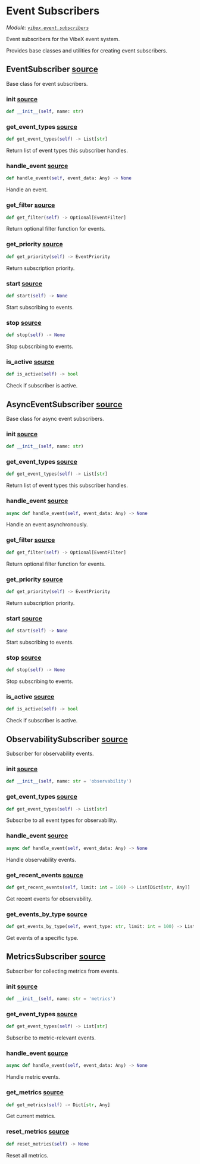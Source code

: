 # Event Subscribers

*Module: [`vibex.event.subscribers`](https://github.com/dustland/vibex/blob/main/src/vibex/event/subscribers.py)*

Event subscribers for the VibeX event system.

Provides base classes and utilities for creating event subscribers.

## EventSubscriber <a href="https://github.com/dustland/vibex/blob/main/src/vibex/event/subscribers.py#L18" class="source-link" title="View source code">source</a>

Base class for event subscribers.

### __init__ <a href="https://github.com/dustland/vibex/blob/main/src/vibex/event/subscribers.py#L21" class="source-link" title="View source code">source</a>

```python
def __init__(self, name: str)
```
### get_event_types <a href="https://github.com/dustland/vibex/blob/main/src/vibex/event/subscribers.py#L28" class="source-link" title="View source code">source</a>

```python
def get_event_types(self) -> List[str]
```

Return list of event types this subscriber handles.

### handle_event <a href="https://github.com/dustland/vibex/blob/main/src/vibex/event/subscribers.py#L33" class="source-link" title="View source code">source</a>

```python
def handle_event(self, event_data: Any) -> None
```

Handle an event.

### get_filter <a href="https://github.com/dustland/vibex/blob/main/src/vibex/event/subscribers.py#L37" class="source-link" title="View source code">source</a>

```python
def get_filter(self) -> Optional[EventFilter]
```

Return optional filter function for events.

### get_priority <a href="https://github.com/dustland/vibex/blob/main/src/vibex/event/subscribers.py#L41" class="source-link" title="View source code">source</a>

```python
def get_priority(self) -> EventPriority
```

Return subscription priority.

### start <a href="https://github.com/dustland/vibex/blob/main/src/vibex/event/subscribers.py#L45" class="source-link" title="View source code">source</a>

```python
def start(self) -> None
```

Start subscribing to events.

### stop <a href="https://github.com/dustland/vibex/blob/main/src/vibex/event/subscribers.py#L67" class="source-link" title="View source code">source</a>

```python
def stop(self) -> None
```

Stop subscribing to events.

### is_active <a href="https://github.com/dustland/vibex/blob/main/src/vibex/event/subscribers.py#L79" class="source-link" title="View source code">source</a>

```python
def is_active(self) -> bool
```

Check if subscriber is active.

## AsyncEventSubscriber <a href="https://github.com/dustland/vibex/blob/main/src/vibex/event/subscribers.py#L84" class="source-link" title="View source code">source</a>

Base class for async event subscribers.

### __init__ <a href="https://github.com/dustland/vibex/blob/main/src/vibex/event/subscribers.py#L87" class="source-link" title="View source code">source</a>

```python
def __init__(self, name: str)
```
### get_event_types <a href="https://github.com/dustland/vibex/blob/main/src/vibex/event/subscribers.py#L94" class="source-link" title="View source code">source</a>

```python
def get_event_types(self) -> List[str]
```

Return list of event types this subscriber handles.

### handle_event <a href="https://github.com/dustland/vibex/blob/main/src/vibex/event/subscribers.py#L99" class="source-link" title="View source code">source</a>

```python
async def handle_event(self, event_data: Any) -> None
```

Handle an event asynchronously.

### get_filter <a href="https://github.com/dustland/vibex/blob/main/src/vibex/event/subscribers.py#L103" class="source-link" title="View source code">source</a>

```python
def get_filter(self) -> Optional[EventFilter]
```

Return optional filter function for events.

### get_priority <a href="https://github.com/dustland/vibex/blob/main/src/vibex/event/subscribers.py#L107" class="source-link" title="View source code">source</a>

```python
def get_priority(self) -> EventPriority
```

Return subscription priority.

### start <a href="https://github.com/dustland/vibex/blob/main/src/vibex/event/subscribers.py#L111" class="source-link" title="View source code">source</a>

```python
def start(self) -> None
```

Start subscribing to events.

### stop <a href="https://github.com/dustland/vibex/blob/main/src/vibex/event/subscribers.py#L133" class="source-link" title="View source code">source</a>

```python
def stop(self) -> None
```

Stop subscribing to events.

### is_active <a href="https://github.com/dustland/vibex/blob/main/src/vibex/event/subscribers.py#L145" class="source-link" title="View source code">source</a>

```python
def is_active(self) -> bool
```

Check if subscriber is active.

## ObservabilitySubscriber <a href="https://github.com/dustland/vibex/blob/main/src/vibex/event/subscribers.py#L150" class="source-link" title="View source code">source</a>

Subscriber for observability events.

### __init__ <a href="https://github.com/dustland/vibex/blob/main/src/vibex/event/subscribers.py#L153" class="source-link" title="View source code">source</a>

```python
def __init__(self, name: str = 'observability')
```
### get_event_types <a href="https://github.com/dustland/vibex/blob/main/src/vibex/event/subscribers.py#L157" class="source-link" title="View source code">source</a>

```python
def get_event_types(self) -> List[str]
```

Subscribe to all event types for observability.

### handle_event <a href="https://github.com/dustland/vibex/blob/main/src/vibex/event/subscribers.py#L174" class="source-link" title="View source code">source</a>

```python
async def handle_event(self, event_data: Any) -> None
```

Handle observability events.

### get_recent_events <a href="https://github.com/dustland/vibex/blob/main/src/vibex/event/subscribers.py#L190" class="source-link" title="View source code">source</a>

```python
def get_recent_events(self, limit: int = 100) -> List[Dict[str, Any]]
```

Get recent events for observability.

### get_events_by_type <a href="https://github.com/dustland/vibex/blob/main/src/vibex/event/subscribers.py#L194" class="source-link" title="View source code">source</a>

```python
def get_events_by_type(self, event_type: str, limit: int = 100) -> List[Dict[str, Any]]
```

Get events of a specific type.

## MetricsSubscriber <a href="https://github.com/dustland/vibex/blob/main/src/vibex/event/subscribers.py#L203" class="source-link" title="View source code">source</a>

Subscriber for collecting metrics from events.

### __init__ <a href="https://github.com/dustland/vibex/blob/main/src/vibex/event/subscribers.py#L206" class="source-link" title="View source code">source</a>

```python
def __init__(self, name: str = 'metrics')
```
### get_event_types <a href="https://github.com/dustland/vibex/blob/main/src/vibex/event/subscribers.py#L217" class="source-link" title="View source code">source</a>

```python
def get_event_types(self) -> List[str]
```

Subscribe to metric-relevant events.

### handle_event <a href="https://github.com/dustland/vibex/blob/main/src/vibex/event/subscribers.py#L227" class="source-link" title="View source code">source</a>

```python
async def handle_event(self, event_data: Any) -> None
```

Handle metric events.

### get_metrics <a href="https://github.com/dustland/vibex/blob/main/src/vibex/event/subscribers.py#L269" class="source-link" title="View source code">source</a>

```python
def get_metrics(self) -> Dict[str, Any]
```

Get current metrics.

### reset_metrics <a href="https://github.com/dustland/vibex/blob/main/src/vibex/event/subscribers.py#L281" class="source-link" title="View source code">source</a>

```python
def reset_metrics(self) -> None
```

Reset all metrics.
